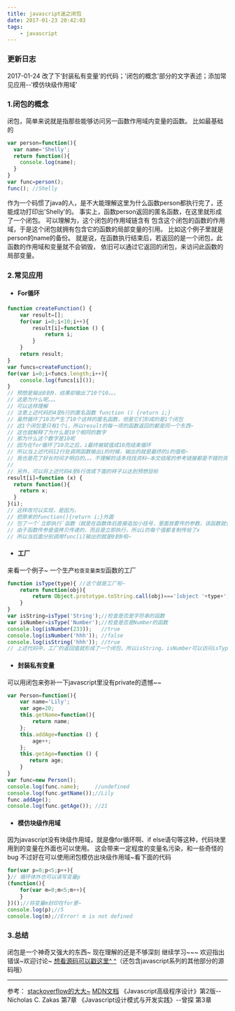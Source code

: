 ```yaml
---
title: javascript迷之闭包
date: 2017-01-23 20:42:03
tags:
    - javascript
---
```

### 更新日志
2017-01-24 改了下‘封装私有变量’的代码；'闭包的概念'部分的文字表述；添加常见应用--‘模仿块级作用域’
### 1.闭包的概念
闭包，简单来说就是指那些能够访问另一函数作用域内变量的函数。
比如最基础的
```javascript
var person=function(){
  var name='Shelly';
  return function(){
    console.log(name);
  }
}
var func=person();
func(); //Shelly
```
<!-- more -->
作为一个码惯了java的人，是不大能理解这里为什么函数person都执行完了，还能成功打印出'Shelly'的。
事实上，函数person返回的匿名函数，在这里就形成了一个闭包。
可以理解为，这个闭包的作用域链含有 包含这个闭包的函数的作用域，于是这个闭包就拥有包含它的函数的局部变量的引用。
比如这个例子里就是person的name的备份。
就是说，在函数执行结束后，若返回的是一个闭包，此函数的作用域和变量就不会销毁，
依旧可以通过它返回的闭包，来访问此函数的局部变量。
### 2.常见应用
- #### For循环
```javascript
function createFunction() {
    var result=[];
    for(var i=0;i<10;i++){
        result[i]=function () {
            return i;
        }
    }
    return result;
}
var funcs=createFunction();
for(var i=0;i<funcs.length;i++){
    console.log(funcs[i]());
}
// 预想是输出0到9，结果却输出了10个10。。。
// 这是为什么呢。。。
// 可以这样理解
// 注意上述代码的4至6行的匿名函数 function () {return i;}
// 虽然循环了10次产生了10个这样的匿名函数，但是它们形成的是1个闭包
// 这1个闭包里只有1个i，所以result的每一项的函数返回的都是同一个东西~
// 这也就解释了为什么是10个相同的数字
// 那为什么这个数字是10呢
// 因为在for循环了10次之后，i最终被赋值成10而结束循环
// 所以当上述代码12行处调用函数输出i的时候，输出的就是最终的i的值啦~
// 我也是花了好长时间才明白的。。。不理解的话多找找资料~本文结尾的参考链接都是不错的资料~说不定哪句话就点醒你了呢^ ^
//
// 另外，可以将上述代码4至6行改成下面的样子以达到预想目标
result[i]=function (x) {
  return function(){
    return x;
  }
}(i);
// 这样改可以实现，是因为，
// 把原来的function(){return i;}外面
// 包了一个`立即执行`函数（就是在函数体后直接追加小括号，里面放要传的参数，该函数就会被立即执行）
// 由于函数传参是值拷贝传递的，而且是立即执行，所以i的每个值都复制传给了x
// 所以当后面分别调用func[i]输出的就是0到9啦~
```
- #### 工厂
来看一个例子~
一个生产`检查变量类型`函数的工厂
```javascript
function isType(type){ //这个就是工厂啦~
    return function(obj){
        return Object.prototype.toString.call(obj)==='[object '+type+']';
    }
}
var isString=isType('String');//检查是否是字符串的函数
var isNumber=isType('Number');//检查是否是Number的函数
console.log(isNumber(233));   //true
console.log(isNumber('hhh')); //false
console.log(isString('hhh')); //true
// 上述代码中，工厂的返回值就形成了一个闭包，所以isString、isNumber可以访问isType的局部变量type
```
- #### 封装私有变量
可以用闭包来弥补一下javascript里没有private的遗憾~~
```javascript
var Person=function(){
    var name='Lily';
    var age=20;
    this.getName=function(){
        return name;
    };
    this.addAge=function () {
        age++;
    };
    this.getAge=function () {
       return age;
    }
}
var func=new Person();
console.log(func.name);     //undefined
console.log(func.getName());//Lily
func.addAge();
console.log(func.getAge()); //21
```
- #### 模仿块级作用域
因为javascript没有块级作用域，就是像for循环啊、if else语句等这种，代码块里用到的变量在外面也可以使用。
这会带来一定程度的变量名污染，和一些奇怪的bug
不过好在可以使用闭包模仿出块级作用域~看下面的代码
```javascript
for(var p=0;p<5;p++){
}// 循环体外也可以读写变量p
(function(){
    for(var m=0;m<5;m++){
    }
})();//将变量m封印在for里~
console.log(p);//5
console.log(m);//Error! m is not defined
```
### 3.总结
闭包是一个神奇又强大的东西~
现在理解的还是不够深刻
继续学习~~~
欢迎指出错误~欢迎讨论~
[想看源码可以戳这里^ ^](https://github.com/disinuo/Demo_for_learningJS)（还包含javascript系列的其他部分的源码哦）
**********
参考：
 [stackoverflow的大大~](http://stackoverflow.com/questions/111102/how-do-javascript-closures-work)
 [MDN文档](https://developer.mozilla.org/cn/docs/Web/JavaScript/Closures)
《Javascript高级程序设计》第2版--Nicholas C. Zakas 第7章
《Javascript设计模式与开发实践》--曾探  第3章

